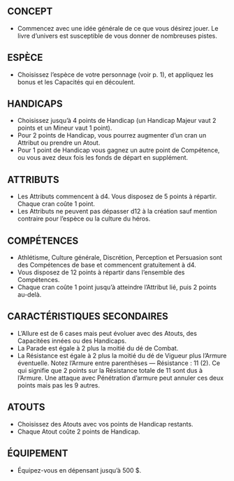 ## CONCEPT

- Commencez avec une idée générale de ce que vous désirez jouer. Le livre d’univers est susceptible de vous donner de nombreuses pistes.
## ESPÈCE

- Choisissez l’espèce de votre personnage (voir p. 1), et appliquez les bonus et les Capacités qui en découlent.
## HANDICAPS

- Choisissez jusqu’à 4 points de Handicap (un Handicap Majeur vaut 2 points et un Mineur vaut 1 point).
- Pour 2 points de Handicap, vous pourrez augmenter d’un cran un Attribut ou prendre un Atout.
- Pour 1 point de Handicap vous gagnez un autre point de Compétence, ou vous avez deux fois les fonds de départ en supplément.
## ATTRIBUTS

- Les Attributs commencent à d4. Vous disposez de 5 points à répartir. Chaque cran coûte 1 point.
- Les Attributs ne peuvent pas dépasser d12 à la création sauf mention contraire pour l’espèce ou la culture du héros.
## COMPÉTENCES

- Athlétisme, Culture générale, Discrétion, Perception et Persuasion sont des Compétences de base et commencent gratuitement à d4.
- Vous disposez de 12 points à répartir dans l’ensemble des Compétences.
- Chaque cran coûte 1 point jusqu’à atteindre l’Attribut lié, puis 2 points au-delà.
## CARACTÉRISTIQUES SECONDAIRES

- L’Allure est de 6 cases mais peut évoluer avec des Atouts, des Capacitées innées ou des Handicaps.
- La Parade est égale à 2 plus la moitié du dé de Combat.
- La Résistance est égale à 2 plus la moitié du dé de Vigueur plus l’Armure éventuelle. Notez l’Armure entre parenthèses — Résistance : 11 (2). Ce qui signifie que 2 points sur la Résistance totale de 11 sont dus à l’Armure. Une attaque avec Pénétration d’armure peut annuler ces deux points mais pas les 9 autres.
## ATOUTS

- Choisissez des Atouts avec vos points de Handicap restants.
- Chaque Atout coûte 2 points de Handicap.
## ÉQUIPEMENT

- Équipez-vous en dépensant jusqu’à 500 $.
